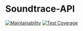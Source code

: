 # Soundtrace-API
[![Maintainability](https://api.codeclimate.com/v1/badges/461002d5350310ba344d/maintainability)](https://codeclimate.com/github/benjyarel/soundtrace-api/maintainability)
[![Test Coverage](https://api.codeclimate.com/v1/badges/461002d5350310ba344d/test_coverage)](https://codeclimate.com/github/benjyarel/soundtrace-api/test_coverage)
